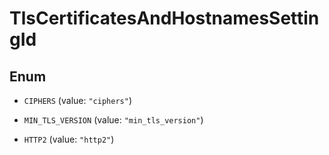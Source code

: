 

# TlsCertificatesAndHostnamesSettingId

## Enum


* `CIPHERS` (value: `"ciphers"`)

* `MIN_TLS_VERSION` (value: `"min_tls_version"`)

* `HTTP2` (value: `"http2"`)



